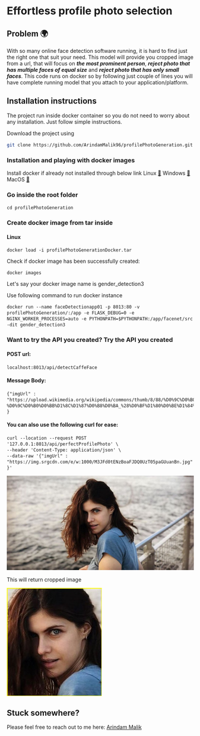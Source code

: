 # Effortless profile photo selection

## Problem 🌍 
With so many online face detection software running, it is hard to find just the right one that suit your need. This model will provide you cropped image from a url, that will focus on ***the most prominent person***, ***reject photo that has multiple faces of equal size*** and ***reject photo that has only small faces***. This code runs on docker so by following just couple of lines you will have complete running model that you attach to your application/platform.

## Installation instructions 
The project run inside docker container so you do not need to worry about any installation. Just follow simple instructions.

Download the project using
```bash
git clone https://github.com/ArindamMalik96/profilePhotoGeneration.git
```
### Installation and playing with docker images

Install docker if already not installed through below link
Linux [🔗](https://docs.docker.com/engine/install/ubuntu/)
Windows [🔗](https://docs.docker.com/docker-for-windows/install/)
MacOS [🔗](https://docs.docker.com/docker-for-mac/install/)


### Go inside the root folder
```
cd profilePhotoGeneration
```

### Create docker image from tar inside 
#### Linux
```
docker load -i profilePhotoGenerationDocker.tar
```

Check if docker image has been successfully created:
```
docker images
``` 
Let's say your docker image name is gender_detection3

Use following command to run docker instance 
```
docker run --name faceDetectionapp01 -p 8013:80 -v profilePhotoGeneration/:/app -e FLASK_DEBUG=0 -e NGINX_WORKER_PROCESSES=auto -e PYTHONPATH=$PYTHONPATH:/app/facenet/src -dit gender_detection3
```
### Want to try the API you created? Try the API you created 
#### POST url:
```
localhost:8013/api/detectCaffeFace
```
#### Message Body:
```
{"imgUrl" : "https://upload.wikimedia.org/wikipedia/commons/thumb/8/88/%D0%9C%D0%B0%D0%BB%D1%8C%D1%87%D0%B8%D0%BA_%28%D0%BF%D1%80%D0%BE%D1%84%D0%B5%D1%81%D1%81%D0%B8%D0%BE%D0%BD%D0%B0%D0%BB%D1%8C%D0%BD%D0%BE%D0%B5_%D1%84%D0%BE%D1%82%D0%BE%29.jpg/220px-%D0%9C%D0%B0%D0%BB%D1%8C%D1%87%D0%B8%D0%BA_%28%D0%BF%D1%80%D0%BE%D1%84%D0%B5%D1%81%D1%81%D0%B8%D0%BE%D0%BD%D0%B0%D0%BB%D1%8C%D0%BD%D0%BE%D0%B5_%D1%84%D0%BE%D1%82%D0%BE%29.jpg"
}
```

#### You can also use the following curl for ease:
```
curl --location --request POST '127.0.0.1:8013/api/perfectProfilePhoto' \
--header 'Content-Type: application/json' \
--data-raw '{"imgUrl" : "https://img.srgcdn.com/e/w:1000/M3JFd0tENzBoaFJDQ0UzT05paGUuanBn.jpg"
}'
```

![pageres](MainPic.jpg "Main")

This will return cropped image

![pageres](croppedImage.jpg "Result")


## Stuck somewhere?
Please feel free to reach out to me here:
[Arindam Malik](mailto:arindammalik96@gmail.com)
